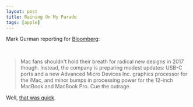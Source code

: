 ```yaml
---
layout: post
title: Raining On My Parade
tags: [apple]
---
```


Mark Gurman reporting for [Bloomberg](https://www.bloomberg.com/news/articles/2016-12-20/how-apple-alienated-mac-loyalists):

<br>

> Mac fans shouldn't hold their breath for radical new designs in 2017 though. Instead, the company is preparing modest updates: USB-C ports and a new Advanced Micro Devices Inc. graphics processor for the iMac, and minor bumps in processing power for the 12-inch MacBook and MacBook Pro. Cue the outrage.

Well, [that was quick](http://thedeck.fr/2016/12/20/mac-desktop-sign-of-life-finally.html).